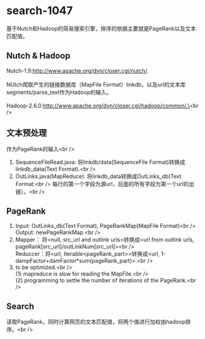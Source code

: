search-1047
================================
基于Nutch和Hadoop的简易搜索引擎，排序的依据主要就是PageRank以及文本匹配值。

Nutch & Hadoop
----------------------------------
Nutch-1.9:http://www.apache.org/dyn/closer.cgi/nutch/. <br />  
NUtch爬取产生的链接数据库（MapFile Format）linkdb，以及url的文本库segments/parse_text作为Hadoop的输入。<br />  
Hadoop-2.6.0:http://www.apache.org/dyn/closer.cgi/hadoop/common/.\<br /\>  


文本预处理
----------------------------------
作为PageRank的输入\<br /\>  
1. SequenceFileRead.java: 将linkdb/data(SequenceFile Format)转换成linkdb_data(Text Format).\<br /\>  
2. OutLinks.java(MapReduce): 将linkdb_data转换成OutLinks_db(Text Format:\<br /\>   每行的第一个字段为源url，后面的所有字段为第一个url的出链）。\<br /\>  

PageRank
----------------------------------
1. Input: OutLinks_db(Text Format), PageRankMap(MapFile Format)\<br /\>  
   Output: newPageRankMap.\<br /\>  
2. Mapper： 将\<null, src_url and outlink urls\>转换成\<url from outlink urls, pageRank[src_url]/outLinkNum[src_url]\>\<br /\>  
Reduccer：将\<url, Iterable\<pageRank_part\>\>转换成\<url, 1-dampFactor+damFactor*sum(pageRank_part)\>.\<br /\>  
3. to be optimized.\<br /\>  
(1) mapreduce is slow for reading the MapFile.\<br /\>  
(2) programming to settle the number of iterations of the PageRank.\<br /\>  

Search
----------------------------------
读取PageRank，同时计算网页的文本匹配值，将两个值进行加权由hadoop排序。\<br /\>  

